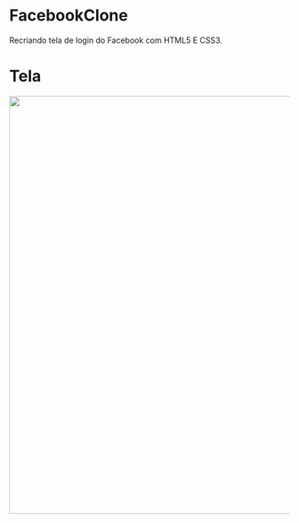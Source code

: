 # FacebookClone
 Recriando tela de login do Facebook com HTML5 E CSS3.

# Tela
<img src="https://user-images.githubusercontent.com/68405731/97721212-ed6aeb80-1aa7-11eb-91c6-56809123e375.png" width="750" />
